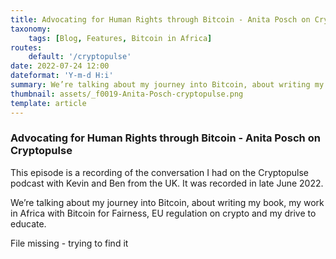 ```yaml
---
title: Advocating for Human Rights through Bitcoin - Anita Posch on Cryptopulse
taxonomy:
    tags: [Blog, Features, Bitcoin in Africa]
routes:
    default: '/cryptopulse'
date: 2022-07-24 12:00
dateformat: 'Y-m-d H:i'
summary: We’re talking about my journey into Bitcoin, about writing my book, my work in Africa with Bitcoin for Fairness, EU regulation on crypto and my drive to educate.
thumbnail: assets/_f0019-Anita-Posch-cryptopulse.png
template: article
---
```


### Advocating for Human Rights through Bitcoin - Anita Posch on Cryptopulse

This episode is a recording of the conversation I had on the Cryptopulse podcast with Kevin and Ben from the UK. It was recorded in late June 2022.

We’re talking about my journey into Bitcoin, about writing my book, my work in Africa with Bitcoin for Fairness, EU regulation on crypto and my drive to educate.

File missing - trying to find it